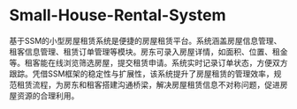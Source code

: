 # Small-House-Rental-System
基于SSM的小型房屋租赁系统是便捷的房屋租赁平台。系统涵盖房屋信息管理、租客信息管理、租赁订单管理等模块。房东可录入房屋详情，如面积、位置、租金等。租客能在线浏览筛选房屋，提交租赁申请。系统实时记录订单状态，方便双方跟踪。凭借SSM框架的稳定性与扩展性，该系统提升了房屋租赁的管理效率，规范租赁流程，为房东和租客搭建沟通桥梁，解决房屋租赁信息不对称问题，促进房屋资源的合理利用。
